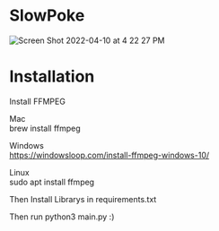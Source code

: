 # SlowPoke

![Screen Shot 2022-04-10 at 4 22 27 PM](https://user-images.githubusercontent.com/30321729/162638288-a7c01abf-1365-443f-a8d1-63f4a9005afb.png)

# Installation 

Install FFMPEG

Mac\
brew install ffmpeg

Windows\
https://windowsloop.com/install-ffmpeg-windows-10/

Linux\
sudo apt install ffmpeg


Then Install Librarys in requirements.txt 

Then run python3 main.py :)
